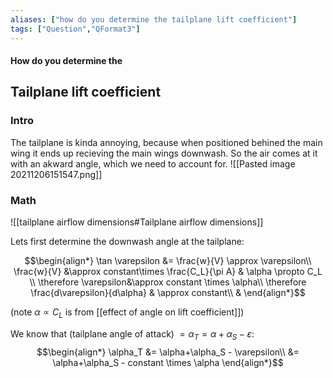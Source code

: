 ```yaml
---
aliases: ["how do you determine the tailplane lift coefficient"]
tags: ["Question","QFormat3"]
---
```


#### How do you determine the
## Tailplane lift coefficient
### Intro
The tailplane is kinda annoying, because when positioned behined the main wing it ends up recieving the main wings downwash. So the air comes at it with an akward angle, which we need to account for.
![[Pasted image 20211206151547.png]]

### Math
![[tailplane airflow dimensions#Tailplane airflow dimensions]]

Lets first determine the downwash angle at the tailplane:

$$\begin{align*}
 \tan \varepsilon &= \frac{w}{V} \approx \varepsilon\\
\frac{w}{V} &\approx constant\times \frac{C_L}{\pi A} & \alpha \propto C_L \\
\therefore \varepsilon&\approx constant \times \alpha\\
\therefore \frac{d\varepsilon}{d\alpha} & \approx constant\\
&
\end{align*}$$

(note $\alpha \propto C_L$ is from [[effect of angle on lift coefficient]])

We know that (tailplane angle of attack) $=\alpha_T = \alpha+\alpha_S - \varepsilon$:
$$\begin{align*}
\alpha_T &= \alpha+\alpha_S - \varepsilon\\
&= \alpha+\alpha_S - constant \times \alpha
\end{align*}$$